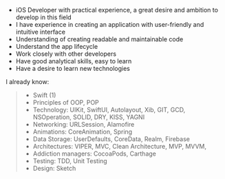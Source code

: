 * iOS Developer with practical experience, a great desire and ambition to develop in this field
* I have experience in creating an application with user-friendly and intuitive interface
* Understanding of creating readable and maintainable code
* Understand the app lifecycle
* Work closely with other developers
* Have good analytical skills, easy to learn
* Have a desire to learn new technologies

I already know:

   > * Swift (1)
   > * Principles of OOP, POP
   > * Technology: UIKit, SwiftUI, Autolayout, Xib, GIT, GCD, NSOperation, SOLID, DRY, KISS, YAGNI
   > * Networking: URLSession, Alamofire
   > * Animations: CoreAnimation, Spring
   > * Data Storage: UserDefaults, CoreData, Realm, Firebase
   > * Architectures: VIPER, MVC, Clean Architecture, MVP, MVVM,
   > * Addiction managers: CocoaPods, Carthage
   > * Testing: TDD, Unit Testing
   > * Design: Sketch
